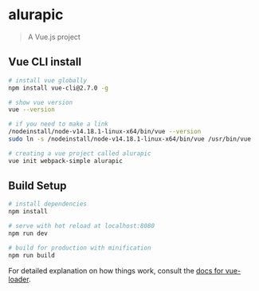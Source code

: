 # alurapic

> A Vue.js project

## Vue CLI install

``` bash
# install vue globally
npm install vue-cli@2.7.0 -g

# show vue version
vue --version

# if you need to make a link
/nodeinstall/node-v14.18.1-linux-x64/bin/vue --version
sudo ln -s /nodeinstall/node-v14.18.1-linux-x64/bin/vue /usr/bin/vue

# creating a vue project called alurapic
vue init webpack-simple alurapic

```

## Build Setup

``` bash
# install dependencies
npm install

# serve with hot reload at localhost:8080
npm run dev

# build for production with minification
npm run build
```

For detailed explanation on how things work, consult the [docs for vue-loader](http://vuejs.github.io/vue-loader).
